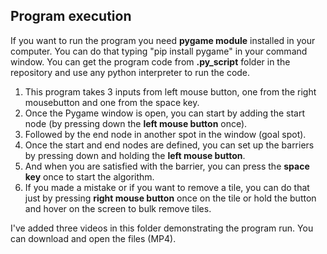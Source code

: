 
## Program execution
If you want to run the program you need **pygame module** installed in your computer. You can do that typing "pip install pygame" in your command window. You can get the program code from **.py_script** folder in the repository and use any python interpreter to run the code.
1. This program takes 3 inputs from left mouse button, one from the right mousebutton and one from the space key.
2. Once the Pygame window is open, you can start by adding the start node (by pressing down the **left mouse button** once).
3. Followed by the end node in another spot in the window (goal spot).
4. Once the start and end nodes are defined, you can set up the barriers by pressing down and holding the **left mouse button**.
5. And when you are satisfied with the barrier, you can press the **space key** once to start the algorithm.
6. If you made a mistake or if you want to remove a tile, you can do that just by pressing **right mouse button** once on the tile or hold the button and hover on the screen to bulk remove tiles.


I've added three videos in this folder demonstrating the program run. You can download and open the files (MP4).

